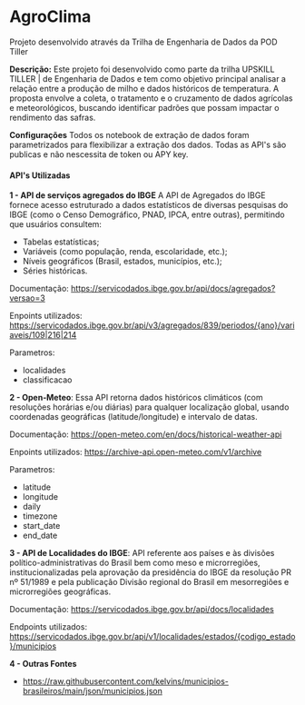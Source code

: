 # AgroClima
Projeto desenvolvido através da Trilha de Engenharia de Dados da POD Tiller 

 **Descrição:** Este projeto foi desenvolvido como parte da  trilha UPSKILL TILLER | de Engenharia de Dados e tem como objetivo principal analisar a relação entre a produção de milho e dados históricos de temperatura. A proposta envolve a coleta, o tratamento e o cruzamento de dados agrícolas e meteorológicos, buscando identificar padrões que possam impactar o rendimento das safras. 

**Configurações** Todos os notebook de extração de dados foram parametrizados para flexibilizar  a extração dos dados. Todas as API's são publicas e não nescessita de token ou APY key.

#### API's Utilizadas

**1 - API de serviços agregados do IBGE** 
A API de Agregados do IBGE fornece acesso estruturado a dados estatísticos de diversas pesquisas do IBGE (como o Censo Demográfico, PNAD, IPCA, entre outras), permitindo que usuários consultem:
- Tabelas estatísticas;
- Variáveis (como população, renda, escolaridade, etc.);
- Níveis geográficos (Brasil, estados, municípios, etc.);
- Séries históricas.

Documentação: https://servicodados.ibge.gov.br/api/docs/agregados?versao=3

Enpoints utilizados: https://servicodados.ibge.gov.br/api/v3/agregados/839/periodos/{ano}/variaveis/109|216|214

Parametros:
- localidades
- classificacao

**2 - Open‑Meteo**: Essa API retorna dados históricos climáticos (com resoluções horárias e/ou diárias) para qualquer localização global, usando coordenadas geográficas (latitude/longitude) e intervalo de datas.

Documentação: https://open-meteo.com/en/docs/historical-weather-api

Enpoints utilizados: https://archive-api.open-meteo.com/v1/archive

Parametros:
- latitude
- longitude
- daily
- timezone
- start_date
- end_date

**3 - API de Localidades do IBGE**: API referente aos países e às divisões político-administrativas do Brasil bem como meso e microrregiões, institucionalizadas pela aprovação da presidência do IBGE da resolução PR nº 51/1989 e pela publicação Divisão regional do Brasil em mesorregiões e microrregiões geográficas.

Documentação: https://servicodados.ibge.gov.br/api/docs/localidades

Endpoints utilizados: https://servicodados.ibge.gov.br/api/v1/localidades/estados/{codigo_estado}/municipios


**4 -  Outras Fontes**
- https://raw.githubusercontent.com/kelvins/municipios-brasileiros/main/json/municipios.json




